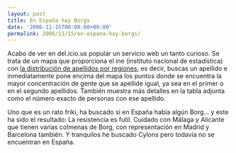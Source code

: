 ```yaml
---
layout: post
title: En España hay Borgs
date: '2006-11-15T00:00:00+00:00'
permalink: 2006/11/15/en-espana-hay-borgs/
---
```

<a href="https://idapadron.ine.es/fapel/FAPEL.INICIO"><img style="float:right; margin:0 0 10px 10px;cursor:pointer; cursor:hand;" src="http://photos1.blogger.com/blogger2/4553/2422/1600/borg.png" border="0" alt="" /></a>Acabo de ver en del.icio.us popular un servicio web un tanto curioso. Se trata de un mapa que proporciona el ine (instituto nacional de estadística) con <a href="https://idapadron.ine.es/fapel/FAPEL.INICIO">la distribución de apellidos por regiones</a>, es decir, buscas un apellido e inmediatamente pone encima del mapa los puntos donde se encuentra la mayor concentración de gente que se apellide igual, ya sea en el primer o en el segundo apellidos. También muestra más detalles en la tabla adjunta como el número exacto de personas con ese apellido.

Uno que es un rato friki, ha buscado si en España había algún Borg... y este ha sido el resultado: La resistencia es futil. Cuidado con Málaga y Alicante que tienen varias colmenas de Borg, con representación en Madrid y Barcelona también. Y tranquilos he buscado Cylons pero todavía no se encuentran en España.
